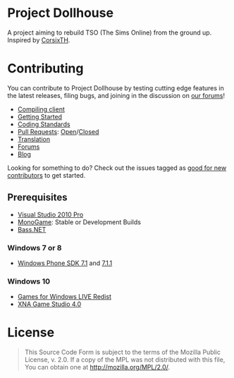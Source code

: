 # Project Dollhouse

A project aiming to rebuild TSO (The Sims Online) from the ground up. Inspired by [CorsixTH](https://github.com/CorsixTH).

# Contributing
You can contribute to Project Dollhouse by testing cutting edge features in the latest releases, filing bugs, and joining in the discussion on [our forums](http://forum.afr0games.com)!

* [Compiling client](http://forum.afr0games.com/index.php?threads/compiling-project-dollhouse-for-noobies.575/)
* [Getting Started](https://github.com/Afr0Games/Project-Dollhouse/wiki)
* [Coding Standards](https://github.com/Afr0Games/Project-Dollhouse/wiki/Coding-standards)
* [Pull Requests](https://github.com/Afr0Games/Project-Dollhouse/pulls): [Open](https://github.com/Afr0Games/Project-Dollhouse/pulls)/[Closed](https://github.com/Afr0Games/Project-Dollhouse/issues?q=is%3Apr+is%3Aclosed)
* [Translation](https://github.com/Afr0Games/the-sims-online-translation)
* [Forums](http://forum.afr0games.com)
* [Blog](http://afr0games.com)

Looking for something to do? Check out the issues tagged as [good for new contributors](https://github.com/Afr0Games/Project-Dollhouse/labels/good%20for%20new%20contributors) to get started.

## Prerequisites
* [Visual Studio 2010 Pro](https://www.visualstudio.com/en-US/products/visual-studio-professional-with-msdn-vs)
* [MonoGame](http://www.monogame.net): Stable or Development Builds
* [Bass.NET](http://www.un4seen.com/filez/4/Bass24.Net.zip)

### Windows 7 or 8
* [Windows Phone SDK 7.1](http://go.microsoft.com/fwlink/?LinkID=226694) and [7.1.1](http://www.microsoft.com/en-us/download/details.aspx?id=29233)

### Windows 10
* [Games for Windows LIVE Redist](http://www.xbox.com/en-US/LIVE/PC/DownloadClient)
* [XNA Game Studio 4.0](https://www.microsoft.com/en-us/download/details.aspx?id=23714)

# License
> This Source Code Form is subject to the terms of the Mozilla Public License, v. 2.0.
> If a copy of the MPL was not distributed with this file, You can obtain one at
> http://mozilla.org/MPL/2.0/.
